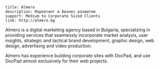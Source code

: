 ```
title: Almero
description: Маркетинг и Бизнес развитие
support: Medium to Corporate Sized Clients
link: http://almero.bg
```

Almero is a digital marketing agency based in Bulgaria, specializing in providing services that seamlessly incorporate market analysis, user insights, strategic and tactical brand development, graphic design, web design, advertising and video production. 

Almero has experience building corporate sites with DocPad, and use DocPad almost exclusively for their web projects.
